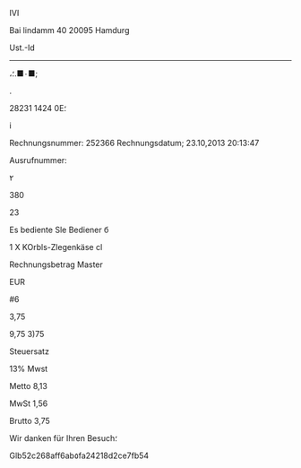 IVI

Bai lindamm 40
20095 Hamdurg

Ust.-Id
 ****

،٠■.؛■;

.

28231 1424 0E؛

i

Rechnungsnummer:  252366
Rechnungsdatum;  23.10,2013  20:13:47

Ausrufnummer:

٢

380

23

Es  bediente  Sle  Bediener  б

1  X  KOrbls-Zlegenkäse  cl

Rechnungsbetrag
Master

EUR

#6

3,75

9,75
3)75

Steuersatz

13%  Mwst

Metto
8,13

MwSt
1,56

Brutto
3,75

Wir  danken  für  Ihren  Besuch؛

Glb52c268aff6ab٥fa24218d2ce7fb54

